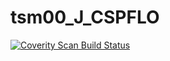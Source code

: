 # tsm00_J_CSPFLO
<a href="https://scan.coverity.com/projects/wendyzhang1121-tsm00_j_cspflo">
  <img alt="Coverity Scan Build Status"
       src="https://scan.coverity.com/projects/9596/badge.svg"/>
</a>
